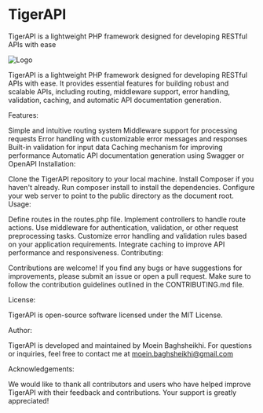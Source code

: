 # TigerAPI
TigerAPI is a lightweight PHP framework designed for developing RESTful APIs with ease


![Logo](https://i.ibb.co/23jcD3h/TigerApi.png)



TigerAPI is a lightweight PHP framework designed for developing RESTful APIs with ease. It provides essential features for building robust and scalable APIs, including routing, middleware support, error handling, validation, caching, and automatic API documentation generation.

Features:

Simple and intuitive routing system
Middleware support for processing requests
Error handling with customizable error messages and responses
Built-in validation for input data
Caching mechanism for improving performance
Automatic API documentation generation using Swagger or OpenAPI
Installation:

Clone the TigerAPI repository to your local machine.
Install Composer if you haven't already.
Run composer install to install the dependencies.
Configure your web server to point to the public directory as the document root.
Usage:

Define routes in the routes.php file.
Implement controllers to handle route actions.
Use middleware for authentication, validation, or other request preprocessing tasks.
Customize error handling and validation rules based on your application requirements.
Integrate caching to improve API performance and responsiveness.
Contributing:

Contributions are welcome! If you find any bugs or have suggestions for improvements, please submit an issue or open a pull request. Make sure to follow the contribution guidelines outlined in the CONTRIBUTING.md file.

License:

TigerAPI is open-source software licensed under the MIT License.

Author:

TigerAPI is developed and maintained by Moein Baghsheikhi. For questions or inquiries, feel free to contact me at moein.baghsheikhi@gmail.com

Acknowledgements:

We would like to thank all contributors and users who have helped improve TigerAPI with their feedback and contributions. Your support is greatly appreciated!

